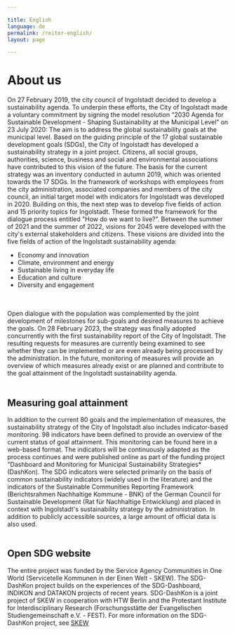 ```yaml
---

title: English
language: de
permalink: /reiter-english/
layout: page

---
```

<h1>About us</h1>
On 27 February 2019, the city council of Ingolstadt decided to develop a sustainability agenda. To underpin these efforts, the City of Ingolstadt made a voluntary commitment by signing the model resolution “2030 Agenda for Sustainable Development - Shaping Sustainability at the Municipal Level” on 23 July 2020: The aim is to address the global sustainability goals at the municipal level. Based on the guiding principle of the 17 global sustainable development goals (SDGs), the City of Ingolstadt has developed a sustainability strategy in a joint project. Citizens, all social groups, authorities, science, business and social and environmental associations have contributed to this vision of the future. The basis for the current strategy was an inventory conducted in autumn 2019, which was oriented towards the 17 SDGs. In the framework of workshops with employees from the city administration, associated companies and members of the city council, an initial target model with indicators for Ingolstadt was developed in 2020. Building on this, the next step was to develop five fields of action and 15 priority topics for Ingolstadt. These formed the framework for the dialogue process entitled "How do we want to live?”. Between the summer of 2021 and the summer of 2022, visions for 2045 were developed with the city's external stakeholders and citizens. These visions are divided into the five fields of action of the Ingolstadt sustainability agenda:<br>
<ul>
  <li>Economy and innovation</li>
  <li>Climate, environment and energy</li>
  <li>Sustainable living in everyday life</li>
  <li>Education and culture</li>
  <li>Diversity and engagement</li>
  </ul><br>
<br>
Open dialogue with the population was complemented by the joint development of milestones for sub-goals and desired measures to achieve the goals. On 28 February 2023, the strategy was finally adopted concurrently with the first sustainability report of the City of Ingolstadt. The resulting requests for measures are currently being examined to see whether they can be implemented or are even already being processed by the administration. In the future, monitoring of measures will provide an overview of which measures already exist or are planned and contribute to the goal attainment of the Ingolstadt sustainability agenda.<br>
<br>
<h2>Measuring goal attainment</h2>
In addition to the current 80 goals and the implementation of measures, the sustainability strategy of the City of Ingolstadt also includes indicator-based monitoring. 98 indicators have been defined to provide an overview of the current status of goal attainment. This monitoring can be found here in a web-based format. The indicators will be continuously adapted as the process continues and were published online as part of the funding project "Dashboard and Monitoring for Municipal Sustainability Strategies* (DashKon). The SDG indicators were selected primarily on the basis of common sustainability indicators (widely used in the literature) and the indicators of the Sustainable Communities Reporting Framework (Berichtsrahmen Nachhaltige Kommune - BNK) of the German Council for Sustainable Development (Rat für Nachhaltige Entwicklung) and placed in context with Ingolstadt's sustainability strategy by the administration. In addition to publicly accessible sources, a large amount of official data is also used.<br>
<br>
<h2>Open SDG website</h2>
The entire project was funded by the Service Agency Communities in One World (Servicetelle Kommunen in der Einen Welt - SKEW). The SDG-DashKon project builds on the experiences of the SDG-Dashboard, INDIKON and DATAKON projects of recent years. SDG-DashKon is a joint project of SKEW in cooperation with HTW Berlin and the Protestant Institute for Interdisciplinary Research (Forschungsstätte der Evangelischen Studiengemeinschaft e.V. - FEST).
For more information on the SDG-DashKon project, see <a href="https://skew.engagement-global.de/sdg-dashkon.html">SKEW</a>

